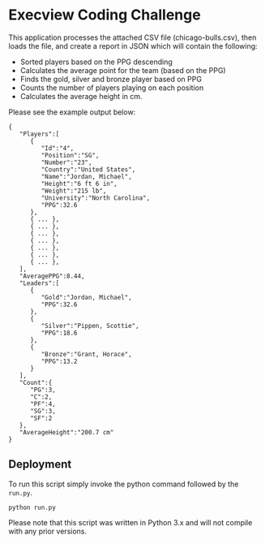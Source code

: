 # Execview Coding Challenge

This application processes the attached CSV file (chicago-bulls.csv), then loads the file, and create a report in JSON which will contain the following:

* Sorted players based on the PPG descending
* Calculates the average point for the team (based on the PPG)
* Finds the gold, silver and bronze player based on PPG
* Counts the number of players playing on each position
* Calculates the average height in cm.

Please see the example output below:

```
{
   "Players":[
      {
         "Id":"4",
         "Position":"SG",
         "Number":"23",
         "Country":"United States",
         "Name":"Jordan, Michael",
         "Height":"6 ft 6 in",
         "Weight":"215 lb",
         "University":"North Carolina",
         "PPG":32.6
      },
      { ... },
      { ... },
      { ... },
      { ... },
      { ... },
      { ... },
      { ... },
   ],
   "AveragePPG":8.44,
   "Leaders":[
      {
         "Gold":"Jordan, Michael",
         "PPG":32.6
      },
      {
         "Silver":"Pippen, Scottie",
         "PPG":18.6
      },
      {
         "Bronze":"Grant, Horace",
         "PPG":13.2
      }
   ],
   "Count":{
      "PG":3,
      "C":2,
      "PF":4,
      "SG":3,
      "SF":2
   },
   "AverageHeight":"200.7 cm"
}
```

## Deployment
To run this script simply invoke the python command followed by the `run.py`.

```
python run.py
```

Please note that this script was written in Python 3.x and will not compile with any prior versions.

